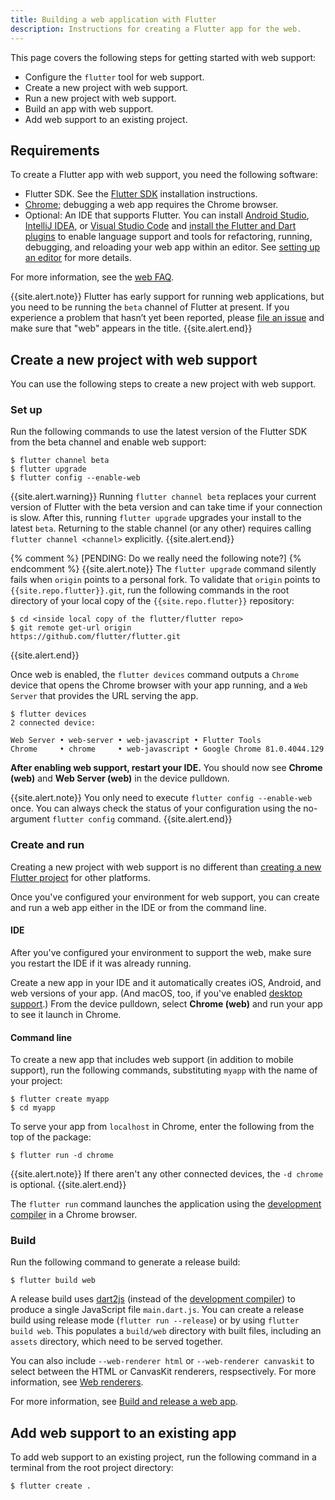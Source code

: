 ```yaml
---
title: Building a web application with Flutter
description: Instructions for creating a Flutter app for the web.
---
```


This page covers the following steps for getting started with web support:

* Configure the `flutter` tool for web support.
* Create a new project with web support.
* Run a new project with web support.
* Build an app with web support.
* Add web support to an existing project.

## Requirements

To create a Flutter app with web support,
you need the following software:

* Flutter SDK. See the
  [Flutter SDK][] installation instructions.
* [Chrome][]; debugging a web app requires
  the Chrome browser.
* Optional: An IDE that supports Flutter.
  You can install [Android Studio][], [IntelliJ IDEA][],
  or [Visual Studio Code][] and
  [install the Flutter and Dart plugins][]
  to enable language support and tools for refactoring,
  running, debugging, and reloading your web app
  within an editor. See [setting up an editor][]
  for more details.

[Android Studio]: https://developer.android.com/studio
[IntelliJ IDEA]: https://www.jetbrains.com/idea/
[Visual Studio Code]: https://code.visualstudio.com/


For more information, see the [web FAQ][].

{{site.alert.note}}
  Flutter has early support for running web applications, but
  you need to be running the `beta` channel of Flutter at present.
  If you experience a problem that hasn’t yet been reported,
  please [file an issue][] and make sure that "web" appears in the title.
{{site.alert.end}}

## Create a new project with web support

You can use the following steps
to create a new project with web support.

### Set up

Run the following commands to use the latest version of the Flutter SDK
from the beta channel and enable web support:

```terminal
$ flutter channel beta
$ flutter upgrade
$ flutter config --enable-web
```

{{site.alert.warning}}
  Running `flutter channel beta` replaces your current version of Flutter
  with the beta version and can take time if your connection is slow.
  After this, running `flutter upgrade` upgrades your install to the latest
 `beta`.  Returning to the stable channel (or any other) requires calling
 `flutter channel <channel>` explicitly.
{{site.alert.end}}

{% comment %}
[PENDING: Do we really need the following note?]
{% endcomment %}
{{site.alert.note}}
  The `flutter upgrade` command silently fails
  when `origin` points to a personal fork.
  To validate that `origin` points to `{{site.repo.flutter}}.git`,
  run the following commands in the root directory
  of your local copy of the `{{site.repo.flutter}}` repository:

  ```terminal
  $ cd <inside local copy of the flutter/flutter repo>
  $ git remote get-url origin
  https://github.com/flutter/flutter.git
  ```
{{site.alert.end}}

Once web is enabled,
the `flutter devices` command outputs a `Chrome` device
that opens the Chrome browser with your app running,
and a `Web Server` that provides the URL serving the app.

```terminal
$ flutter devices
2 connected device:

Web Server • web-server • web-javascript • Flutter Tools
Chrome     • chrome     • web-javascript • Google Chrome 81.0.4044.129
```

**After enabling web support, restart your IDE.**
You should now see **Chrome (web)** and
**Web Server (web)** in the device pulldown.

{{site.alert.note}}
  You only need to execute `flutter config --enable-web` once.
  You can always check the status of your configuration using
  the no-argument `flutter config` command.
{{site.alert.end}}

### Create and run

Creating a new project with web support is no different
than [creating a new Flutter project][] for other platforms.

Once you've configured your environment for web
support, you can create and run a web app either
in the IDE or from the command line.

#### IDE

After you've configured your environment to support
the web, make sure you restart the IDE if it was
already running.

Create a new app in your IDE and it automatically
creates iOS, Android, and web versions of your app.
(And macOS, too, if you've enabled [desktop support][].)
From the device pulldown, select **Chrome (web)**
and run your app to see it launch in Chrome.

#### Command line

To create a new app that includes web support
(in addition to mobile support), run the following commands,
substituting `myapp` with the name of your project:

```terminal
$ flutter create myapp
$ cd myapp
```

To serve your app from `localhost` in Chrome,
enter the following from the top of the package:

```terminal
$ flutter run -d chrome
```
{{site.alert.note}}
  If there aren't any other connected devices,
  the `-d chrome` is optional.
{{site.alert.end}}

The `flutter run` command launches the application using the
[development compiler] in a Chrome browser.

### Build

Run the following command to generate a release build:

```terminal
$ flutter build web
```

A release build uses [dart2js][]
(instead of the [development compiler][])
to produce a single JavaScript file `main.dart.js`.
You can create a release build using release mode
(`flutter run --release`) or by using `flutter build web`.
This populates a `build/web` directory
with built files, including an `assets` directory,
which need to be served together.

You can also include `--web-renderer html`  or `--web-renderer canvaskit` to
select between the HTML or CanvasKit renderers, respsectively. For more
information, see [Web renderers][].

For more information, see
[Build and release a web app][].

## Add web support to an existing app

To add web support to an existing project,
run the following command in a
terminal from the root project directory:

```terminal
$ flutter create .
```


[Build and release a web app]: /docs/deployment/web
[creating a new Flutter project]: /docs/get-started/test-drive
[dart2js]: https://dart.dev/tools/dart2js
[desktop support]: /desktop
[development compiler]: https://dart.dev/tools/dartdevc
[file an issue]: {{site.github}}/flutter/flutter/issues/new?title=[web]:+%3Cdescribe+issue+here%3E&labels=%E2%98%B8+platform-web&body=Describe+your+issue+and+include+the+command+you%27re+running,+flutter_web%20version,+browser+version
[install the Flutter and Dart plugins]: /docs/get-started/editor
[setting up an editor]: /docs/get-started/editor
[web FAQ]: /docs/development/platform-integration/web
[Chrome]: https://www.google.com/chrome/
[Flutter SDK]: https://flutter.dev/docs/get-started/install
[Web renderers]: /docs/development/tools/web-renderers
